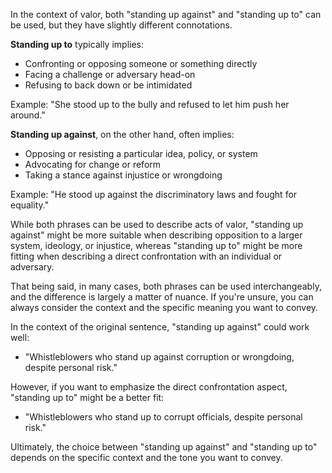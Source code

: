 In the context of valor, both "standing up against" and "standing up to" can be used, but they have slightly different connotations.

**Standing up to** typically implies:

* Confronting or opposing someone or something directly
* Facing a challenge or adversary head-on
* Refusing to back down or be intimidated

Example: "She stood up to the bully and refused to let him push her around."

**Standing up against**, on the other hand, often implies:

* Opposing or resisting a particular idea, policy, or system
* Advocating for change or reform
* Taking a stance against injustice or wrongdoing

Example: "He stood up against the discriminatory laws and fought for equality."

While both phrases can be used to describe acts of valor, "standing up against" might be more suitable when describing opposition to a larger system, ideology, or injustice, whereas "standing up to" might be more fitting when describing a direct confrontation with an individual or adversary.

That being said, in many cases, both phrases can be used interchangeably, and the difference is largely a matter of nuance. If you're unsure, you can always consider the context and the specific meaning you want to convey.

In the context of the original sentence, "standing up against" could work well:

* "Whistleblowers who stand up against corruption or wrongdoing, despite personal risk."

However, if you want to emphasize the direct confrontation aspect, "standing up to" might be a better fit:

* "Whistleblowers who stand up to corrupt officials, despite personal risk."

Ultimately, the choice between "standing up against" and "standing up to" depends on the specific context and the tone you want to convey.
